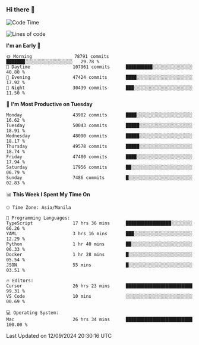 ### Hi there 👋

<!--START_SECTION:waka-->
![Code Time](http://img.shields.io/badge/Code%20Time-5%2C541%20hrs%2032%20mins-blue)

![Lines of code](https://img.shields.io/badge/From%20Hello%20World%20I%27ve%20Written-118.0%20million%20lines%20of%20code-blue)

**I'm an Early 🐤** 

```text
🌞 Morning                78791 commits       ███████░░░░░░░░░░░░░░░░░░   29.78 % 
🌆 Daytime                107961 commits      ██████████░░░░░░░░░░░░░░░   40.80 % 
🌃 Evening                47424 commits       ████░░░░░░░░░░░░░░░░░░░░░   17.92 % 
🌙 Night                  30439 commits       ███░░░░░░░░░░░░░░░░░░░░░░   11.50 % 
```
📅 **I'm Most Productive on Tuesday** 

```text
Monday                   43982 commits       ████░░░░░░░░░░░░░░░░░░░░░   16.62 % 
Tuesday                  50043 commits       █████░░░░░░░░░░░░░░░░░░░░   18.91 % 
Wednesday                48090 commits       █████░░░░░░░░░░░░░░░░░░░░   18.17 % 
Thursday                 49578 commits       █████░░░░░░░░░░░░░░░░░░░░   18.74 % 
Friday                   47480 commits       ████░░░░░░░░░░░░░░░░░░░░░   17.94 % 
Saturday                 17956 commits       ██░░░░░░░░░░░░░░░░░░░░░░░   06.79 % 
Sunday                   7486 commits        █░░░░░░░░░░░░░░░░░░░░░░░░   02.83 % 
```


📊 **This Week I Spent My Time On** 

```text
🕑︎ Time Zone: Asia/Manila

💬 Programming Languages: 
TypeScript               17 hrs 36 mins      █████████████████░░░░░░░░   66.26 % 
YAML                     3 hrs 16 mins       ███░░░░░░░░░░░░░░░░░░░░░░   12.29 % 
Python                   1 hr 40 mins        ██░░░░░░░░░░░░░░░░░░░░░░░   06.33 % 
Docker                   1 hr 28 mins        █░░░░░░░░░░░░░░░░░░░░░░░░   05.54 % 
JSON                     55 mins             █░░░░░░░░░░░░░░░░░░░░░░░░   03.51 % 

🔥 Editors: 
Cursor                   26 hrs 23 mins      █████████████████████████   99.31 % 
VS Code                  10 mins             ░░░░░░░░░░░░░░░░░░░░░░░░░   00.69 % 

💻 Operating System: 
Mac                      26 hrs 34 mins      █████████████████████████   100.00 % 
```


 Last Updated on 12/09/2024 20:30:16 UTC
<!--END_SECTION:waka-->


<!--
**rad182/rad182** is a ✨ _special_ ✨ repository because its `README.md` (this file) appears on your GitHub profile.

Here are some ideas to get you started:

- 🔭 I’m currently working on ...
- 🌱 I’m currently learning ...
- 👯 I’m looking to collaborate on ...
- 🤔 I’m looking for help with ...
- 💬 Ask me about ...
- 📫 How to reach me: ...
- 😄 Pronouns: ...
- ⚡ Fun fact: ...
-->

